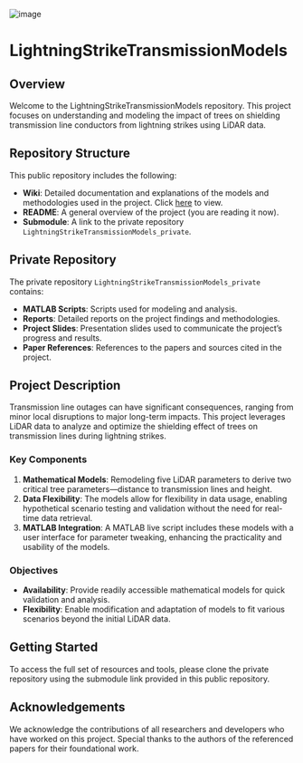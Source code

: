 ![image](https://github.com/EngrIbrahimAdnan/LightningStrikeTransmissionModels/assets/123921774/b8862963-739e-4be4-a4fd-b43d4ad5c1ad)
# LightningStrikeTransmissionModels

## Overview
Welcome to the LightningStrikeTransmissionModels repository. This project focuses on understanding and modeling the impact of trees on shielding transmission line conductors from lightning strikes using LiDAR data.

## Repository Structure
This public repository includes the following:
- **Wiki**: Detailed documentation and explanations of the models and methodologies used in the project. Click [here](https://github.com/EngrIbrahimAdnan/LightningStrikeTransmissionModels/wiki/Lightning-Strike-Transmission-Mathematical-Models-%7C-Home) to view.
- **README**: A general overview of the project (you are reading it now).
- **Submodule**: A link to the private repository `LightningStrikeTransmissionModels_private`.

## Private Repository
The private repository `LightningStrikeTransmissionModels_private` contains:
- **MATLAB Scripts**: Scripts used for modeling and analysis.
- **Reports**: Detailed reports on the project findings and methodologies.
- **Project Slides**: Presentation slides used to communicate the project’s progress and results.
- **Paper References**: References to the papers and sources cited in the project.

## Project Description
Transmission line outages can have significant consequences, ranging from minor local disruptions to major long-term impacts. This project leverages LiDAR data to analyze and optimize the shielding effect of trees on transmission lines during lightning strikes.

### Key Components
1. **Mathematical Models**: Remodeling five LiDAR parameters to derive two critical tree parameters—distance to transmission lines and height.
2. **Data Flexibility**: The models allow for flexibility in data usage, enabling hypothetical scenario testing and validation without the need for real-time data retrieval.
3. **MATLAB Integration**: A MATLAB live script includes these models with a user interface for parameter tweaking, enhancing the practicality and usability of the models.

### Objectives
- **Availability**: Provide readily accessible mathematical models for quick validation and analysis.
- **Flexibility**: Enable modification and adaptation of models to fit various scenarios beyond the initial LiDAR data.

## Getting Started
To access the full set of resources and tools, please clone the private repository using the submodule link provided in this public repository.

## Acknowledgements
We acknowledge the contributions of all researchers and developers who have worked on this project. Special thanks to the authors of the referenced papers for their foundational work.
